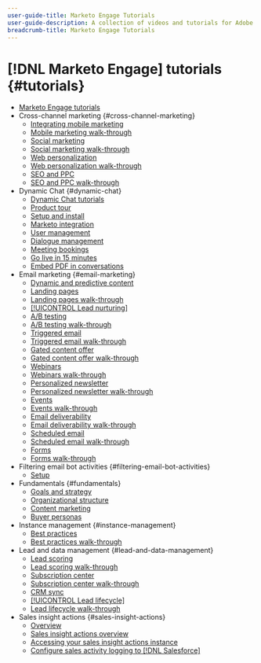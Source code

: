 ```yaml
---
user-guide-title: Marketo Engage Tutorials
user-guide-description: A collection of videos and tutorials for Adobe Marketo Engage.
breadcrumb-title: Marketo Engage Tutorials
---
```


# [!DNL Marketo Engage] tutorials {#tutorials}

+ [Marketo Engage tutorials](overview.md)
+ Cross-channel marketing {#cross-channel-marketing}
  + [Integrating mobile marketing](cross-channel-marketing/mobile-marketing-learn.md)
  + [Mobile marketing walk-through](cross-channel-marketing/mobile-marketing-watch.md)
  + [Social marketing](cross-channel-marketing/social-marketing-learn.md)
  + [Social marketing walk-through](cross-channel-marketing/social-marketing-watch.md)
  + [Web personalization](cross-channel-marketing/web-personalization-learn.md)
  + [Web personalization walk-through](cross-channel-marketing/web-personalization-watch.md)
  + [SEO and PPC](cross-channel-marketing/seo-and-ppc-learn.md)
  + [SEO and PPC walk-through](cross-channel-marketing/seo-and-ppc-watch.md)
+ Dynamic Chat {#dynamic-chat}
  + [Dynamic Chat tutorials](dynamic-chat/dynamic-chat-overview.md)
  + [Product tour](dynamic-chat/product-tour.md)
  + [Setup and install](dynamic-chat/setup.md)
  + [Marketo integration](dynamic-chat/marketo-integration.md)
  + [User management](dynamic-chat/user-management.md)
  + [Dialogue management](dynamic-chat/dialogue-management.md)
  + [Meeting bookings](dynamic-chat/meeting-booking.md)
  + [Go live in 15 minutes](dynamic-chat/go-live-in-15-minutes.md)
  + [Embed PDF in conversations](dynamic-chat/document-cloud-integration.md)
+ Email marketing {#email-marketing}
  + [Dynamic and predictive content](email-marketing/dynamic-and-predictive-content-learn.md)
  + [Landing pages](email-marketing/landing-pages-learn.md)
  + [Landing pages walk-through](email-marketing/landing-pages-watch.md)
   + [[!UICONTROL Lead nurturing]](email-marketing/lead-nuturing-learn.md)
  + [A/B testing](email-marketing/ab-testing-learn.md)
  + [A/B testing walk-through](email-marketing/ab-testing-watch.md)
  + [Triggered email](email-marketing/triggered-email-learn.md)
  + [Triggered email walk-through](email-marketing/triggered-email-watch.md)
  + [Gated content offer](email-marketing/gated-content-offer-learn.md)
  + [Gated content offer walk-through](email-marketing/gated-content-offer-watch.md)
  + [Webinars](email-marketing/webinar-learn.md)
  + [Webinars walk-through](email-marketing/webinar-watch.md)
  + [Personalized newsletter](email-marketing/personalized-newsletter-learn.md)
  + [Personalized newsletter walk-through](email-marketing/personalized-newsletter-watch.md)
  + [Events](email-marketing/events-learn.md)
  + [Events walk-through](email-marketing/events-watch.md)
  + [Email deliverability](email-marketing/email-deliverability-learn.md)
  + [Email deliverability walk-through](email-marketing/email-deliverability-watch.md)
  + [Scheduled email](email-marketing/scheduled-email-learn.md)
  + [Scheduled email walk-through](email-marketing/scheduled-email-watch.md)
  + [Forms](email-marketing/forms-learn.md)
  + [Forms walk-through](email-marketing/forms-watch.md)
+ Filtering email bot activities {#filtering-email-bot-activities}
  + [Setup](filtering-email-bot-activities/setup.md) 
+ Fundamentals {#fundamentals}
  + [Goals and strategy](fundamentals/goals-and-strategy-learn.md)
  + [Organizational structure](fundamentals/organizational-structure-learn.md)
  + [Content marketing](fundamentals/content-marketing-learn.md)
  + [Buyer personas](fundamentals/buyer-personas-learn.md)
+ Instance management {#instance-management}
  + [Best practices](instance-management/best-practice-learn.md)   
  + [Best practices walk-through](instance-management/best-practice-watch.md)
+ Lead and data management {#lead-and-data-management}
  + [Lead scoring](lead-and-data-management/lead-scoring-learn.md) 
  + [Lead scoring walk-through](lead-and-data-management/lead-scoring-watch.md)
  + [Subscription center](lead-and-data-management/subscription-center-learn.md) 
  + [Subscription center walk-through](lead-and-data-management/subscription-center-watch.md) 
  + [CRM sync](lead-and-data-management/crm-sync-learn.md)
   + [[!UICONTROL Lead lifecycle]](lead-and-data-management/lead-lifecycle-learn.md)
  + [Lead lifecycle walk-through](lead-and-data-management/lead-lifecycle-watch.md)
+ Sales insight actions {#sales-insight-actions}
  + [Overview](sales-insight-actions/overview.md)
  + [Sales insight actions overview](sales-insight-actions/sales-insight-actions-overview.md)
  + [Accessing your sales insight actions instance](sales-insight-actions/accessing-your-sales-insight-actions-instance.md)
   + [Configure sales activity logging to [!DNL Salesforce]](sales-insight-actions/configure-sales-activity-logging-to-salesforce.md)
